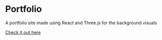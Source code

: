 # Portfolio
A portfolio site made using React and Three.js for the background visuals

[Check it out here](https://brandonlim.dev/)
